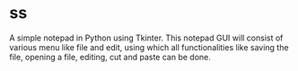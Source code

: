 # ss
A simple notepad in Python using Tkinter. 
This notepad GUI will consist of various menu like file and edit, using which all functionalities like saving the file, opening a file, editing, cut and paste can be done.
